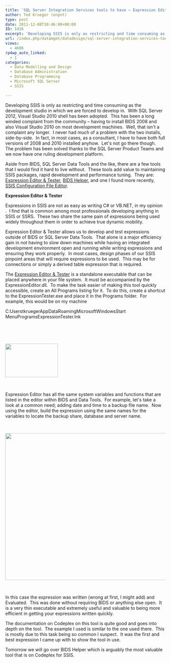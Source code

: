```yaml
---
title: 'SQL Server Integration Services tools to have – Expression Editor & Tester'
author: Ted Krueger (onpnt)
type: post
date: 2011-12-08T10:46:00+00:00
ID: 1416
excerpt: 'Developing SSIS is only as restricting and time consuming as the development studio in which we are forced to develop in.  With SQL Server 2012, Visual Studio 2010 shell has been adopted.  This has been a long winded complaint from the community - havin&hellip;'
url: /index.php/datamgmt/datadesign/sql-server-integration-services-tools/
views:
  - 4606
rp4wp_auto_linked:
  - 1
categories:
  - Data Modelling and Design
  - Database Administration
  - Database Programming
  - Microsoft SQL Server
  - SSIS

---
```

Developing SSIS is only as restricting and time consuming as the development studio in which we are forced to develop in.  With SQL Server 2012, Visual Studio 2010 shell has been adopted.  This has been a long winded complaint from the community – having to install BIDS 2008 and also Visual Studio 2010 on most development machines.  Well, that isn't a complaint any longer.  I never had much of a problem with the two installs, side-by-side.  In fact, in most cases, as a consultant, I have to have both full versions of 2008 and 2010 installed anyhow.  Let's not go there though.  The problem has been solved thanks to the SQL Server Product Teams and we now have one ruling development platform.

Aside from BIDS, SQL Server Data Tools and the like, there are a few tools that I would find it hard to live without.  These tools add value to maintaining SSIS packages, rapid development and performance tuning.  They are: [Expression Editor & Tester][1], [BIDS Helper][2]<span style="text-decoration: underline;">,</span> and one I found more recently, [SSIS Configuration File Editor][3].

**Expression Editor & Tester**

Expressions in SSIS are not as easy as writing C# or VB.NET, in my opinion .  I find that is common among most professionals developing anything in SSIS or SSRS.  These two share the same pain of expressions being used widely throughout them in order to achieve true dynamic mobility.

Expression Editor & Tester allows us to develop and test expressions outside of BIDS or SQL Server Data Tools.  That alone is a major efficiency gain in not having to slow down machines while having an integrated development environment open and running while writing expressions and ensuring they work properly.  In most cases, design phases of our SSIS pinpoint areas that will require expressions to be used.  This may be for connections or simply a derived table expression that is required.

The [Expression Editor & Tester][1] is a standalone executable that can be placed anywhere in your file system.  It must be accompanied by the ExpressionEditor.dll.  To make the task easier of making this tool quickly accessible, create an All Programs listing for it.  To do this, create a shortcut to the ExpressionTester.exe and place it in the Programs folder.  For example, this would be on my machine

C:UserstkruegerAppDataRoamingMicrosoftWindowsStart MenuProgramsExpressionTester.lnk

 

 

<div class="image_block">
  <a href="/media/blogs/DataMgmt/-65.png?mtime=1323055267"><img src="/wp-content/uploads/blogs/DataMgmt/-65.png?mtime=1323055267" alt="" width="165" height="105" /></a>
</div>

 

Expression Editor has all the same system variables and functions that are listed in the editor within BIDS and Data Tools.  For example, let's take a look at a common need; adding date and time to a backup file name.  Now using the editor, build the expression using the same names for the variables to locate the backup share, database and server name.

 

<div class="image_block">
  <a href="/media/blogs/DataMgmt/-66.png?mtime=1323055268"><img src="/wp-content/uploads/blogs/DataMgmt/-66.png?mtime=1323055268" alt="" width="624" height="460" /></a>
</div>

 

In this case the expression was written (wrong at first, I might add) and Evaluated.  This was done without requiring BIDS or anything else open.  It is a very thin executable and extremely useful and valuable to being more efficient in getting your expressions written quickly.

The documentation on Codeplex on this tool is quite good and goes into depth on the tool.  The example I used is similar to the one used there.  This is mostly due to this task being so common I suspect.  It was the first and best expression I came up with to show the tool in use.

Tomorrow we will go over BIDS Helper which is arguably the most valuable tool that is on Codeplex for SSIS.

 [1]: http://expressioneditor.codeplex.com/
 [2]: http://bidshelper.codeplex.com/
 [3]: http://ssisconfigeditor.codeplex.com/